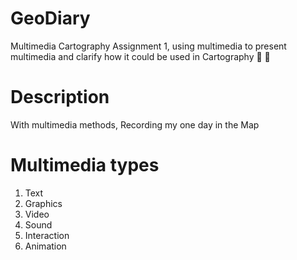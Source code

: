 # GeoDiary
Multimedia Cartography Assignment 1, using multimedia to present multimedia and clarify how it could be used in Cartography :ghost: :ghost:
# Description
With multimedia methods, Recording my one day in the Map
# Multimedia types
1. Text
2. Graphics
3. Video
4. Sound
5. Interaction
6. Animation

